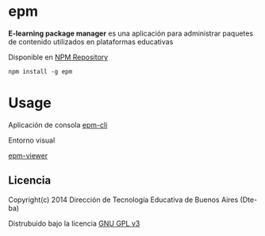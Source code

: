 # epm

**E-learning package manager** es una aplicación para administrar paquetes de contenido utilizados en plataformas educativas

Disponible en [NPM Repository](https://www.npmjs.org/package/epm)

```
npm install -g epm
```

# Usage

Aplicación de consola
[epm-cli](https://github.com/Dte-ba/epm-cli)

Entorno visual

[epm-viewer](https://github.com/Dte-ba/epm-viewer)

## Licencia

Copyright(c) 2014 Dirección de Tecnología Educativa de Buenos Aires (Dte-ba)

Distrubuido bajo la licencia [GNU GPL v3](http://www.gnu.org/licenses/gpl-3.0.html)